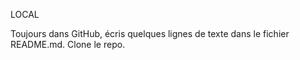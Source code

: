 LOCAL

Toujours dans GitHub, écris quelques lignes de texte dans le fichier README.md.
Clone le repo.
